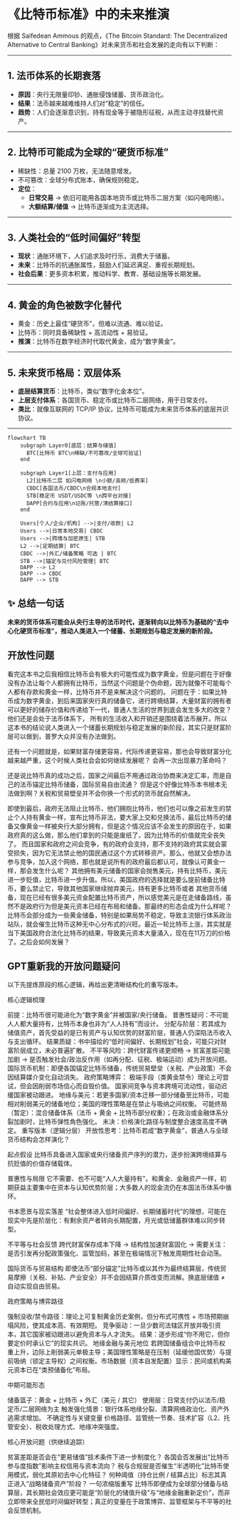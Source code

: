 # 《比特币标准》中的未来推演

根据 Saifedean Ammous 的观点，《The Bitcoin Standard: The Decentralized Alternative to Central Banking》对未来货币和社会发展的走向有以下判断：

---

## 1. 法币体系的长期衰落
- **原因**：央行无限量印钞、通胀侵蚀储蓄、货币政治化。  
- **结果**：法币越来越难维持人们对“稳定”的信任。  
- **趋势**：人们会逐渐意识到，持有现金等于被隐形征税，从而主动寻找替代资产。

---

## 2. 比特币可能成为全球的“硬货币标准”
- 稀缺性：总量 2100 万枚，无法随意增发。  
- 不可篡改：全球分布式账本，确保规则稳定。  
- **定位**：  
  - **日常交易** → 依旧可能用各国本地货币或比特币二层方案（如闪电网络）。  
  - **大额结算/储值** → 比特币逐渐成为主流选择。  

---

## 3. 人类社会的“低时间偏好”转型
- **现状**：通胀环境下，人们追求及时行乐，消费大于储蓄。  
- **未来**：比特币的抗通胀属性，鼓励人们延迟满足、重视长期规划。  
- **社会后果**：更多资本积累，推动科学、教育、基础设施等长期发展。

---

## 4. 黄金的角色被数字化替代
- 黄金：历史上最佳“硬货币”，但难以流通、难以验证。  
- 比特币：同时具备稀缺性 + 高流动性 + 易验证。  
- **推演**：比特币在数字经济时代取代黄金，成为“数字黄金”。

---

## 5. 未来货币格局：双层体系
- **底层结算货币**：比特币，类似“数字化金本位”。  
- **上层支付体系**：各国货币、稳定币或比特币二层网络，用于日常支付。  
- **类比**：就像互联网的 TCP/IP 协议，比特币可能成为未来货币体系的底层共识协议。

---

```mermaid
flowchart TB
    subgraph Layer0[底层：结算与储值]
      BTC[比特币 BTC\n稀缺/不可篡改/全球可验证]
    end

    subgraph Layer1[上层：支付与应用]
      L2[比特币二层 如闪电网络 \n小额/高频/低费率]
      CBDC[各国法币/CBDC\n合规本地支付]
      STB[稳定币 USDT/USDC等 \n跨平台对接]
      DAPP[合约与应用\n记账/托管/清结算接口]
    end

    Users[个人/企业/机构] -->|支付/收款| L2
    Users -->|日常本地交易| CBDC
    Users -->|跨境与加密原生| STB
    L2 -->|定期结算| BTC
    CBDC -->|外汇/储备策略 可选 | BTC
    STB -->|锚定与兑付风险管理| BTC
    DAPP --> L2
    DAPP --> CBDC
    DAPP --> STB

```

## ✨ 总结一句话
**未来的货币体系可能会从央行主导的法币时代，逐渐转向以比特币为基础的“去中心化硬货币标准”，推动人类进入一个储蓄、长期规划与稳定发展的新阶段。**

## 开放性问题

看完这本书之后我相信比特币会有极大的可能性成为数字黄金，但是问题在于好像没有办法让每个人都拥有比特币，当然这个问题是个伪命题，因为就像不可能每个人都有存款和黄金一样，比特币并不是来解决这个问题的。
问题在于：如果比特币成为数字黄金，到后来国家央行真的储备它，进行跨境结算，大量财富的拥有者可以更好的储存价值和传递给下一代，普通人生活的世界到底会发生多大的改变？ 他们还是会处于法币体系下， 所有的生活收入和开销还是围绕着法币展开。所以这本书的结论说人类进入一个储蓄长期规划与稳定发展的新阶段，其实只是财富阶层可以做到，普罗大众并没有办法做到。

还有一个问题就是，如果财富存储更容易，代际传递更容易，那也会导致财富分化越来越严重，这个时候人类社会会如何继续发展呢？ 会再一次出现暴力革命吗？

还是说比特币真的成功之后，国家之间最后不用通过政治协商来决定汇率，而是自己的法币锚定比特币储备，国际贸易自由流通？ 但是这个好像比特币本书根本无法做到啊？关税和贸易壁垒并不会你换一个形式的货币就自然解决。

即使到最后，政府无法阻止比特币，他们拥抱比特币，他们也可以像之前发生的禁止个人持有黄金一样，宣布比特币非法，要大家上交和兑换法币，最后比特币的储备又像黄金一样被央行大部分拥有，但是这个情况应该不会发生的原因在于，如果政府真的这么做，那么他们拿到的只能是废纸了，因为比特币的价值就完全丧失了。
而且国家和政府之间会竞争，有的政府会支持，那不支持的政府其实就会蒙受损失，因为它无法禁止他的国民通过这个方式转移资产。那么，他就又会想办法参与竞争，加入这个网络，那也就是说所有的政府最后都认可，就像认可黄金一样，那会发生什么呢？ 其他拥有美元储备的国家会抛售美元，持有比特币，美元进一步贬值，比特币进一步升值。所以，美国政府的选择就是要么提前储备比特币，要么禁止它，导致其他国家继续抛弃美元，持有更多比特币或者 其他货币储备，现在已经有很多美元资金配置比特币资产，所以感觉美元是在走储备路线，虽然不是政府行为但是美元资本已经在布局和储备。那最终的形态会成为什么样呢？比特币会部分成为一些黄金储备，特别是如果局势不稳定，导致主流银行体系政治站队，就会催生比特币这种无中心分布式的兴旺。最近一轮比特币上涨，其实就是当下美国政府合法化比特币的结果，导致美元资本大量涌入，现在在11万刀的价格了。之后会如何发展？

## GPT重新我的开放问题疑问
以下先提炼原段的核心逻辑，再给出更清晰结构化的重写版本。

核心逻辑梳理

前提：比特币很可能进化为“数字黄金”并被国家/央行储备。
普惠性疑问：不可能人人都大量持有，比特币本身也非为“人人持有”而设计。
分配与阶层：若其成为储值资产，首先受益的是已有资产与认知优势的财富阶层，普通人仍深陷法币收入与支出循环。
结果质疑：书中描绘的“低时间偏好、长期规划”社会，可能只对财富阶层成立，未必普遍扩散。
不平等风险：跨代财富传递更顺畅 → 贫富差距可能加剧 → 是否触发社会/政治反作用（如再分配、征税、极端运动）成为开放问题。
国际货币机制：即便各国锚定比特币储备，传统贸易壁垒（关税、产业政策）不会因结算媒介变化自动消失。
政府策略博弈：
极端手段（类黄金禁令）理论上可尝试，但会因削弱市场信心而自毁价值。
国家间竞争与资本跨境可流动性，驱动迟缓国家被动跟进。
地缘与美元：若更多国家/资本迁移一部分储备至比特币，可能相对削弱美元的储备地位；美国的理性策略是在禁止与吸纳之间权衡。
可能终局（暂定）：混合储备体系（法币 + 黄金 + 比特币部分权重）；在政治或金融体系分裂加剧时，比特币弹性角色强化。
未决：价格演化路径与制度整合速度高度不确定。
重写版本（逻辑分层） 开放性思考：比特币若成“数字黄金”，普通人与全球货币结构会怎样演化？

起点假设
比特币具备进入国家或央行储备资产序列的潜力，逐步扮演跨境结算与抗贬值的价值存储载体。

普惠性与局限
它不需要、也不可能“人人大量持有”。和黄金、金融资产一样，初期获益主要集中在资本与认知优势阶层；大多数人的现金流仍在本国法币体系中循环。

书本愿景与现实落差
“社会整体进入低时间偏好、长期储蓄时代”的理想，可能在现实中先是阶层化：有剩余资产者转向长期配置，月光或低储蓄群体难以同步转型。

不平等与社会反馈
跨代财富保存成本下降 → 结构性加速财富固化 → 需要关注：是否引发再分配政策强化、监管加码，甚至在极端情况下触发周期性社会动荡。

国际货币与贸易结构
即使法币“部分锚定”比特币或以其作为最终结算层，传统贸易摩擦（关税、补贴、产业安全）并不会因结算介质改变而消解。换底层储值 ≠ 自动实现自由贸易。

政府策略与博弈路径

强制没收/禁令路径：理论上可复制黄金历史案例，但分布式可携性 + 市场预期崩塌风险，使其成本高、有效期短。
竞争驱动：一旦少数司法辖区开放并吸引资本，其它国家被动跟进以避免资本与人才流失。
结果：逐步形成“你不用它，但你要定价时承认它”的现实共识。
地缘金融与美元地位
若跨国储备组合中比特币权重上升，边际上削弱美元单极主导；美国理性策略是在压制（延缓他国优势）与提前吸纳（锁定主导权）之间权衡。市场数据（资本自发配置）显示：民间或机构美元资本已在“类预储备化”布局。

中期可能形态

储备篮子：黄金 + 比特币 + 外汇（美元 / 其它）
使用层：日常支付仍以法币/稳定币/二层网络为主
触发强化情景：银行体系地缘分裂、清算网络政治化、资产外逃需求增加。
不确定性与关键变量
价格路径、监管统一节奏、技术扩容（L2、托管安全）、税收处理方式、地缘冲突强度。

核心开放问题（供继续追踪）

贫富差距是否会在“更易储值”技术条件下进一步制度化？
各国会否发展出“比特币参与度指数”影响主权信用与资本流向？
税与合规层是否催生“半透明化”比特币使用模式，弱化其原初去中心化特征？
何种阈值（持仓比例 / 结算占比）标志其真正进入“战略储备资产”阶段？
一句浓缩版重写 比特币即便成为全球部分储备与结算层，其长期社会效应更可能是“阶层化的储值升级”与“地缘金融重新定价”，而非立即带来全民低时间偏好转型；真正的变量在于政策博弈、监管框架与不平等的社会反馈机制。
